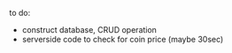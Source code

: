 to do:
- construct database, CRUD operation
- serverside code to check for coin price (maybe 30sec)
